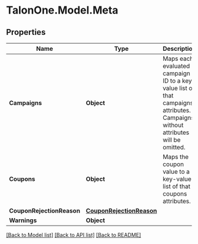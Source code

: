 # TalonOne.Model.Meta
## Properties

Name | Type | Description | Notes
------------ | ------------- | ------------- | -------------
**Campaigns** | **Object** | Maps each evaluated campaign ID to a key-value list of that campaigns attributes. Campaigns without attributes will be omitted. | [optional] 
**Coupons** | **Object** | Maps the coupon value to a key-value list of that coupons attributes. | [optional] 
**CouponRejectionReason** | [**CouponRejectionReason**](CouponRejectionReason.md) |  | [optional] 
**Warnings** | **Object** |  | [optional] 

[[Back to Model list]](../README.md#documentation-for-models) [[Back to API list]](../README.md#documentation-for-api-endpoints) [[Back to README]](../README.md)

